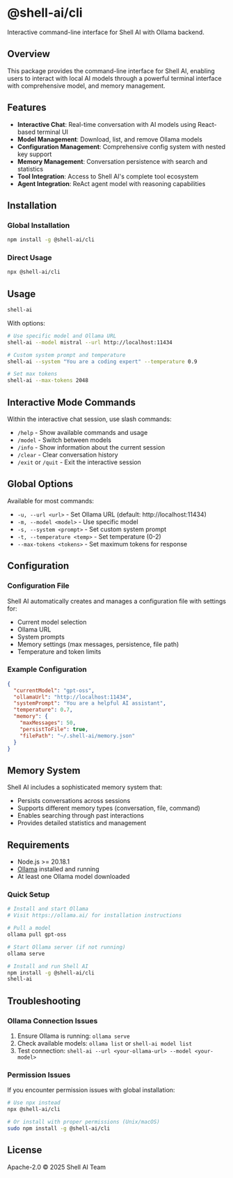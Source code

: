 # @shell-ai/cli

Interactive command-line interface for Shell AI with Ollama backend.

## Overview

This package provides the command-line interface for Shell AI, enabling users to interact with local AI models through a powerful terminal interface with comprehensive model, and memory management.

## Features

- **Interactive Chat**: Real-time conversation with AI models using React-based terminal UI
- **Model Management**: Download, list, and remove Ollama models
- **Configuration Management**: Comprehensive config system with nested key support
- **Memory Management**: Conversation persistence with search and statistics
- **Tool Integration**: Access to Shell AI's complete tool ecosystem
- **Agent Integration**: ReAct agent model with reasoning capabilities

## Installation

### Global Installation

```bash
npm install -g @shell-ai/cli
```

### Direct Usage

```bash
npx @shell-ai/cli
```

## Usage

```bash
shell-ai
```

With options:

```bash
# Use specific model and Ollama URL
shell-ai --model mistral --url http://localhost:11434

# Custom system prompt and temperature
shell-ai --system "You are a coding expert" --temperature 0.9

# Set max tokens
shell-ai --max-tokens 2048
```

## Interactive Mode Commands

Within the interactive chat session, use slash commands:

- `/help` - Show available commands and usage
- `/model` - Switch between models
- `/info` - Show information about the current session
- `/clear` - Clear conversation history
- `/exit` or `/quit` - Exit the interactive session

## Global Options

Available for most commands:

- `-u, --url <url>` - Set Ollama URL (default: http://localhost:11434)
- `-m, --model <model>` - Use specific model
- `-s, --system <prompt>` - Set custom system prompt
- `-t, --temperature <temp>` - Set temperature (0-2)
- `--max-tokens <tokens>` - Set maximum tokens for response

## Configuration

### Configuration File

Shell AI automatically creates and manages a configuration file with settings for:

- Current model selection
- Ollama URL
- System prompts
- Memory settings (max messages, persistence, file path)
- Temperature and token limits

### Example Configuration

```json
{
  "currentModel": "gpt-oss",
  "ollamaUrl": "http://localhost:11434",
  "systemPrompt": "You are a helpful AI assistant",
  "temperature": 0.7,
  "memory": {
    "maxMessages": 50,
    "persistToFile": true,
    "filePath": "~/.shell-ai/memory.json"
  }
}
```

## Memory System

Shell AI includes a sophisticated memory system that:

- Persists conversations across sessions
- Supports different memory types (conversation, file, command)
- Enables searching through past interactions
- Provides detailed statistics and management


## Requirements

- Node.js >= 20.18.1
- [Ollama](https://ollama.ai/) installed and running
- At least one Ollama model downloaded

### Quick Setup

```bash
# Install and start Ollama
# Visit https://ollama.ai/ for installation instructions

# Pull a model
ollama pull gpt-oss

# Start Ollama server (if not running)
ollama serve

# Install and run Shell AI
npm install -g @shell-ai/cli
shell-ai
```

## Troubleshooting

### Ollama Connection Issues

1. Ensure Ollama is running: `ollama serve`
2. Check available models: `ollama list` or `shell-ai model list`
3. Test connection: `shell-ai --url <your-ollama-url> --model <your-model>`

### Permission Issues

If you encounter permission issues with global installation:

```bash
# Use npx instead
npx @shell-ai/cli

# Or install with proper permissions (Unix/macOS)
sudo npm install -g @shell-ai/cli
```

## License

Apache-2.0 © 2025 Shell AI Team
